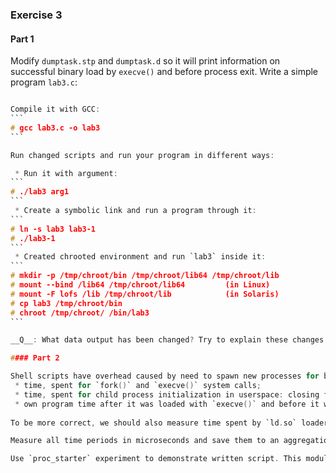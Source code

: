 ### Exercise 3

#### Part 1

Modify `dumptask.stp` and `dumptask.d` so it will print information on successful binary load by `execve()` and before process exit. Write a simple program `lab3.c`:

````` scripts/src/lab3.c

Compile it with GCC:
```
# gcc lab3.c -o lab3
```

Run changed scripts and run your program in different ways:

 * Run it with argument:
```
# ./lab3 arg1
```
 * Create a symbolic link and run a program through it:
```
# ln -s lab3 lab3-1
# ./lab3-1
```
 * Created chrooted environment and run `lab3` inside it:
```
# mkdir -p /tmp/chroot/bin /tmp/chroot/lib64 /tmp/chroot/lib
# mount --bind /lib64 /tmp/chroot/lib64   		(in Linux)
# mount -F lofs /lib /tmp/chroot/lib			(in Solaris)
# cp lab3 /tmp/chroot/bin
# chroot /tmp/chroot/ /bin/lab3
```

__Q__: What data output has been changed? Try to explain these changes.

#### Part 2

Shell scripts have overhead caused by need to spawn new processes for basic operations, and thus calling `fork()` and `execve()`. Write SystemTap and DTrace scripts that measure following characteristics:
 * time, spent for `fork()` and `execve()` system calls;
 * time, spent for child process initialization in userspace: closing files and resetting signals -- it is time interval between finish of `fork()` call in child context and calling of `execve()`;
 * own program time after it was loaded with `execve()` and before it was exited.
 
To be more correct, we should also measure time spent by `ld.so` loader and subtract it from _own program time_, but it involves complex tracing of userspace, so we leave it out of the scope of this exercise. 

Measure all time periods in microseconds and save them to an aggregations using process executable name and its program arguments.

Use `proc_starter` experiment to demonstrate written script. This module starts `sh` shell (which can be overridden with `shell` parameter), uses `PS1` environment variable to reset prompt, and simulates real user entering commands by passing them through pseudo-terminal. Commands are represented as probability map `command`.